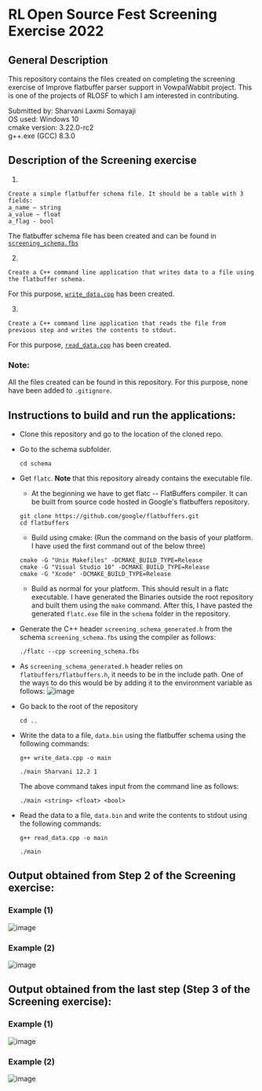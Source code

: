# RL Open Source Fest Screening Exercise 2022

## General Description

This repository contains the files created on completing the screening exercise of Improve flatbuffer parser support in VowpalWabbit project. 
This is one of the projects of RLOSF to which I am interested in contributing. 

Submitted by: Sharvani Laxmi Somayaji<br>
OS used: Windows 10 <br>
cmake version: 3.22.0-rc2<br>
g++.exe (GCC) 8.3.0<br>

## Description of the Screening exercise
1.
```
Create a simple flatbuffer schema file. It should be a table with 3 fields:
a_name – string
a_value – float
a_flag - bool
```
The flatbuffer schema file has been created and can be found in <a href="https://github.com/Sharvani2002/RLOSF-Screening-Exercise-Flatbuffers/blob/master/schema/screening_schema.fbs">`screening_schema.fbs`</a>

2.
```
Create a C++ command line application that writes data to a file using the flatbuffer schema.
```
For this purpose, <a href="https://github.com/Sharvani2002/RLOSF-Screening-Exercise-Flatbuffers/blob/master/write_data.cpp">`write_data.cpp`</a> has been created.

3.
```
Create a C++ command line application that reads the file from previous step and writes the contents to stdout.
```
For this purpose, <a href="https://github.com/Sharvani2002/RLOSF-Screening-Exercise-Flatbuffers/blob/master/read_data.cpp">`read_data.cpp`</a> has been created.

### Note:
All the files created can be found in this repository. For this purpose, none have been added to `.gitignore`.

## Instructions to build and run the applications:
- Clone this repository and go to the location of the cloned repo.
- Go to the schema subfolder. 
  ```
  cd schema
  ```
- Get `flatc`. <b>Note</b> that this repository already contains the executable file.
  - At the beginning we have to get flatc -- FlatBuffers compiler. It can be built from source code hosted in Google's flatbuffers repository.
  ```
  git clone https://github.com/google/flatbuffers.git
  cd flatbuffers
  ```
  - Build using cmake: (Run the command on the basis of your platform. I have used the first command out of the below three)
  ```
  cmake -G "Unix Makefiles" -DCMAKE_BUILD_TYPE=Release
  cmake -G "Visual Studio 10" -DCMAKE_BUILD_TYPE=Release
  cmake -G "Xcode" -DCMAKE_BUILD_TYPE=Release
  ```
  - Build as normal for your platform. This should result in a flatc executable. I have generated the Binaries outside the root repository and built them using the `make` command. After this, I have pasted the generated `flatc.exe` file in the `schema` folder in the repository.
- Generate the C++ header `screening_schema_generated.h` from the schema `screening_schema.fbs` using the compiler as follows: 
  ```
  ./flatc --cpp screening_schema.fbs
  ```  
- As `screening_schema_generated.h` header relies on `flatbuffers/flatbuffers.h`, it needs to be in the include path. One of the ways to do this would be by adding it to the environment variable as follows:
![image](https://user-images.githubusercontent.com/55979861/161387173-c75608ae-530b-4ace-967a-0d2cb2320372.png)


- Go back to the root of the repository
  ```
  cd ..
  ```
- Write the data to a file, `data.bin` using the flatbuffer schema using the following commands:
  ```
  g++ write_data.cpp -o main
  ```
  ```
  ./main Sharvani 12.2 1
  ```
  The above command takes input from the command line as follows:
  ```
  ./main <string> <float> <bool>
  ```
- Read the data to a file, `data.bin` and write the contents to stdout using the following commands:
  ```
  g++ read_data.cpp -o main
  ```
  ```
  ./main
  ```

## Output obtained from Step 2 of the Screening exercise:
### Example (1)
![image](https://user-images.githubusercontent.com/55979861/161388625-5232aa2e-42bb-44b1-8419-71dda4418112.png)

### Example (2)
![image](https://user-images.githubusercontent.com/55979861/161388680-73407bd4-1f4f-4830-8531-c93599f6a550.png)


## Output obtained from the last step (Step 3 of the Screening exercise):
### Example (1)
![image](https://user-images.githubusercontent.com/55979861/161388692-e3cf6a48-3538-4708-bad1-f551972eac52.png)

### Example (2)
![image](https://user-images.githubusercontent.com/55979861/161388698-5fa91b7a-b457-45cc-ae36-c9b60ba3d39e.png)
